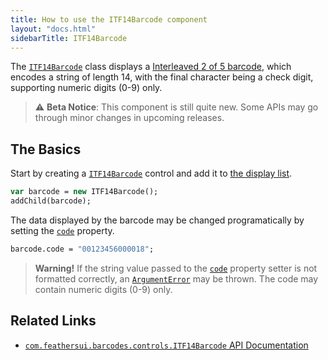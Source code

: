 ```yaml
---
title: How to use the ITF14Barcode component
layout: "docs.html"
sidebarTitle: ITF14Barcode
---
```


The [`ITF14Barcode`](https://api.feathersui.com/premium-components/barcodes-pack/com/feathersui/barcodes/controls/ITF14Barcode.html) class displays a [Interleaved 2 of 5 barcode](https://en.wikipedia.org/wiki/Interleaved_2_of_5), which encodes a string of length 14, with the final character being a check digit, supporting numeric digits (0-9) only.

> ⚠️ **Beta Notice**: This component is still quite new. Some APIs may go through minor changes in upcoming releases.

## The Basics

Start by creating a [`ITF14Barcode`](https://api.feathersui.com/premium-components/barcodes-pack/com/feathersui/barcodes/controls/ITF14Barcode.html) control and add it to [the display list](https://books.openfl.org/openfl-developers-guide/display-programming/basics-of-display-programming.html).

```haxe
var barcode = new ITF14Barcode();
addChild(barcode);
```

The data displayed by the barcode may be changed programatically by setting the [`code`](https://api.feathersui.com/premium-components/barcodes-pack/com/feathersui/barcodes/controls/ITF14Barcode.html#code) property.

```haxe
barcode.code = "00123456000018";
```

> **Warning!** If the string value passed to the [`code`](https://api.feathersui.com/premium-components/barcodes-pack/com/feathersui/barcodes/controls/ITF14Barcode.html#code) property setter is not formatted correctly, an [`ArgumentError`](https://api.openfl.org/openfl/errors/ArgumentError.html) may be thrown. The code may contain numeric digits (0-9) only.

## Related Links

- [`com.feathersui.barcodes.controls.ITF14Barcode` API Documentation](https://api.feathersui.com/premium-components/barcodes-pack/com/feathersui/barcodes/controls/ITF14Barcode.html)